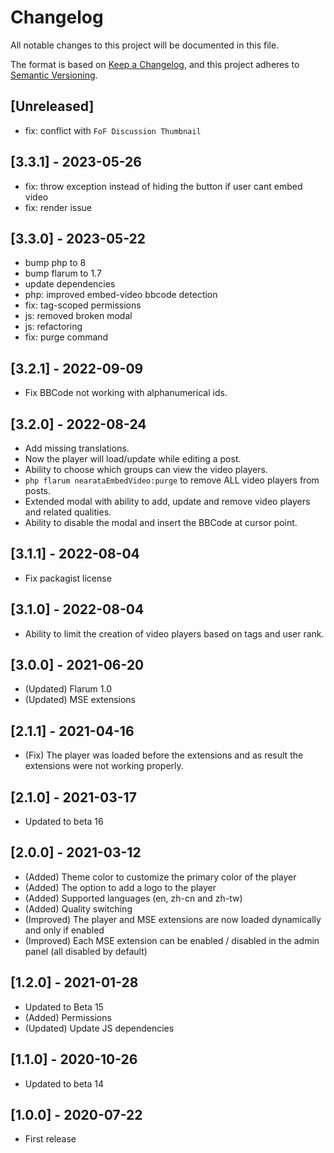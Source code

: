 # Changelog

All notable changes to this project will be documented in this file.

The format is based on [Keep a Changelog](https://keepachangelog.com/en/1.0.0/),
and this project adheres to [Semantic Versioning](https://semver.org/spec/v2.0.0.html).

## [Unreleased]

- fix: conflict with `FoF Discussion Thumbnail`

## [3.3.1] - 2023-05-26

- fix: throw exception instead of hiding the button if user cant embed video
- fix: render issue

## [3.3.0] - 2023-05-22

- bump php to 8
- bump flarum to 1.7
- update dependencies
- php: improved embed-video bbcode detection
- fix: tag-scoped permissions
- js: removed broken modal
- js: refactoring
- fix: purge command

## [3.2.1] - 2022-09-09

- Fix BBCode not working with alphanumerical ids.

## [3.2.0] - 2022-08-24

- Add missing translations.
- Now the player will load/update while editing a post.
- Ability to choose which groups can view the video players.
- `php flarum nearataEmbedVideo:purge` to remove ALL video players from posts.
- Extended modal with ability to add, update and remove video players and related qualities.
- Ability to disable the modal and insert the BBCode at cursor point.

## [3.1.1] - 2022-08-04

- Fix packagist license

## [3.1.0] - 2022-08-04

- Ability to limit the creation of video players based on tags and user rank.

## [3.0.0] - 2021-06-20

- (Updated) Flarum 1.0
- (Updated) MSE extensions

## [2.1.1] - 2021-04-16

- (Fix) The player was loaded before the extensions and as result the extensions were not working properly.

## [2.1.0] - 2021-03-17

- Updated to beta 16

## [2.0.0] - 2021-03-12

- (Added) Theme color to customize the primary color of the player
- (Added) The option to add a logo to the player
- (Added) Supported languages (en, zh-cn and zh-tw)
- (Added) Quality switching
- (Improved) The player and MSE extensions are now loaded dynamically and only if enabled
- (Improved) Each MSE extension can be enabled / disabled in the admin panel (all disabled by default)

## [1.2.0] - 2021-01-28

- Updated to Beta 15
- (Added) Permissions
- (Updated) Update JS dependencies

## [1.1.0] - 2020-10-26

- Updated to beta 14

## [1.0.0] - 2020-07-22

- First release
